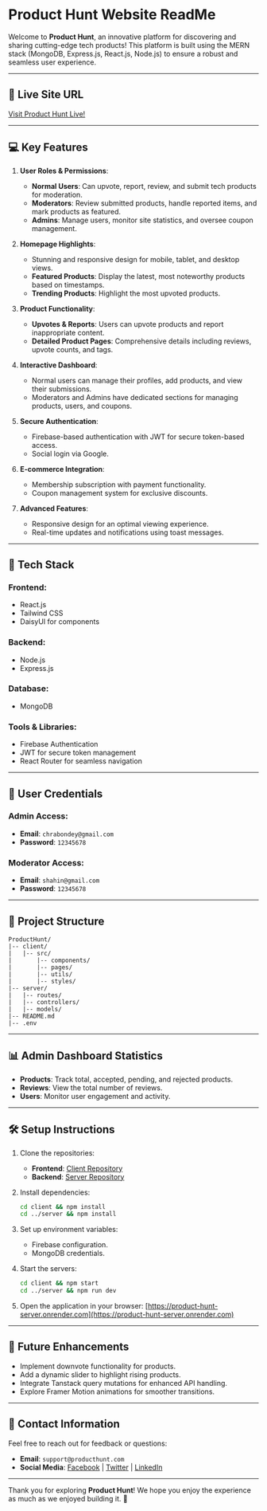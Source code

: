 # Product Hunt Website ReadMe

Welcome to **Product Hunt**, an innovative platform for discovering and sharing cutting-edge tech products! This platform is built using the MERN stack (MongoDB, Express.js, React.js, Node.js) to ensure a robust and seamless user experience.

---

## 🔗 **Live Site URL**
[Visit Product Hunt Live!](https://product-hunt-687fb.web.app/)


---

## 💻 **Key Features**

1. **User Roles & Permissions**:
   - **Normal Users**: Can upvote, report, review, and submit tech products for moderation.
   - **Moderators**: Review submitted products, handle reported items, and mark products as featured.
   - **Admins**: Manage users, monitor site statistics, and oversee coupon management.

2. **Homepage Highlights**:
   - Stunning and responsive design for mobile, tablet, and desktop views.
   - **Featured Products**: Display the latest, most noteworthy products based on timestamps.
   - **Trending Products**: Highlight the most upvoted products.

3. **Product Functionality**:
   - **Upvotes & Reports**: Users can upvote products and report inappropriate content.
   - **Detailed Product Pages**: Comprehensive details including reviews, upvote counts, and tags.

4. **Interactive Dashboard**:
   - Normal users can manage their profiles, add products, and view their submissions.
   - Moderators and Admins have dedicated sections for managing products, users, and coupons.

5. **Secure Authentication**:
   - Firebase-based authentication with JWT for secure token-based access.
   - Social login via Google.

6. **E-commerce Integration**:
   - Membership subscription with payment functionality.
   - Coupon management system for exclusive discounts.

7. **Advanced Features**:
   - Responsive design for an optimal viewing experience.
   - Real-time updates and notifications using toast messages.

---

## 🚀 **Tech Stack**

### Frontend:
- React.js
- Tailwind CSS
- DaisyUI for components

### Backend:
- Node.js
- Express.js

### Database:
- MongoDB

### Tools & Libraries:
- Firebase Authentication
- JWT for secure token management
- React Router for seamless navigation

---

## 🔑 **User Credentials**

### Admin Access:
- **Email**: `chrabondey@gmail.com`
- **Password**: `12345678`

### Moderator Access:
- **Email**: `shahin@gmail.com`
- **Password**: `12345678`

---

## 📂 **Project Structure**

```
ProductHunt/
|-- client/
|   |-- src/
|       |-- components/
|       |-- pages/
|       |-- utils/
|       |-- styles/
|-- server/
|   |-- routes/
|   |-- controllers/
|   |-- models/
|-- README.md
|-- .env
```

---

## 📊 **Admin Dashboard Statistics**
- **Products**: Track total, accepted, pending, and rejected products.
- **Reviews**: View the total number of reviews.
- **Users**: Monitor user engagement and activity.

---

## 🛠️ **Setup Instructions**

1. Clone the repositories:
   - **Frontend**: [Client Repository](https://github.com/ChrabonDey/Product-Hunt?tab=readme-ov-file)
   - **Backend**: [Server Repository](https://github.com/ChrabonDey/Product_Hunt_Server)

2. Install dependencies:
   ```bash
   cd client && npm install
   cd ../server && npm install
   ```

3. Set up environment variables:
   - Firebase configuration.
   - MongoDB credentials.

4. Start the servers:
   ```bash
   cd client && npm start
   cd ../server && npm run dev
   ```

5. Open the application in your browser: [https://product-hunt-server.onrender.com](https://product-hunt-server.onrender.com)

---

## 🌟 **Future Enhancements**

- Implement downvote functionality for products.
- Add a dynamic slider to highlight rising products.
- Integrate Tanstack query mutations for enhanced API handling.
- Explore Framer Motion animations for smoother transitions.

---

## 📧 **Contact Information**

Feel free to reach out for feedback or questions:
- **Email**: `support@producthunt.com`
- **Social Media**: [Facebook](#) | [Twitter](#) | [LinkedIn](#)

---

Thank you for exploring **Product Hunt**! We hope you enjoy the experience as much as we enjoyed building it. 🙌

